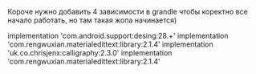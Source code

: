 Короче нужно добавить 4 зависимости в grandle чтобы коректно все начало работать, но там такая жопа начинается)

implementation 'com.android.support:desing:28.+'
implementation 'com.rengwuxian.materialedittext:library:2.1.4'
implementation 'uk.co.chrisjenx:calligraphy:2.3.0'
implementation 'com.rengwuxian.materialedittext:library:2.1.4'
